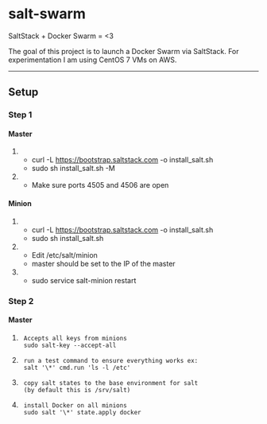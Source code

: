 # salt-swarm
SaltStack + Docker Swarm = &lt;3

The goal of this project is to launch a Docker Swarm via SaltStack.
For experimentation I am using CentOS 7 VMs on AWS.


---------------------------------------


## Setup

### Step 1


#### Master

1.
    + curl -L https://bootstrap.saltstack.com -o install_salt.sh
    + sudo sh install_salt.sh -M
2.
    + Make sure ports 4505 and 4506 are open

#### Minion

1.
    + curl -L https://bootstrap.saltstack.com -o install_salt.sh
    + sudo sh install_salt.sh
2.
    + Edit /etc/salt/minion
    + master should be set to the IP of the master
3.
    + sudo service salt-minion restart

### Step 2


#### Master

1.
        Accepts all keys from minions
        sudo salt-key --accept-all
2.
        run a test command to ensure everything works ex:
        salt '\*' cmd.run 'ls -l /etc'
3.
        copy salt states to the base environment for salt
        (by default this is /srv/salt)
4.
        install Docker on all minions
        sudo salt '\*' state.apply docker
